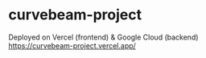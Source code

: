 # curvebeam-project

Deployed on Vercel (frontend) & Google Cloud (backend)
https://curvebeam-project.vercel.app/
